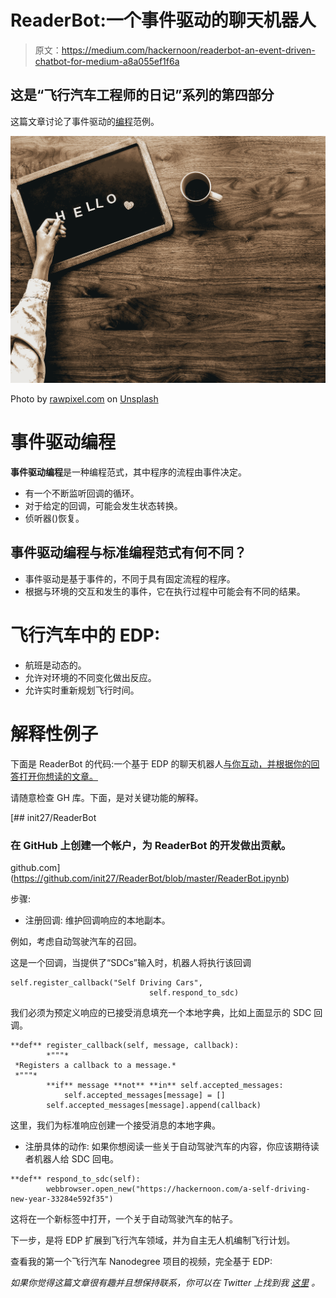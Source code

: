 # ReaderBot:一个事件驱动的聊天机器人

> 原文：<https://medium.com/hackernoon/readerbot-an-event-driven-chatbot-for-medium-a8a055ef1f6a>

## 这是“飞行汽车工程师的日记”系列的第四部分

这篇文章讨论了事件驱动的[编程](https://hackernoon.com/tagged/programming)范例。

![](img/1e7b21d39c2d66b4eaaadb82219a5880.png)

Photo by [rawpixel.com](https://unsplash.com/@rawpixel?utm_source=medium&utm_medium=referral) on [Unsplash](https://unsplash.com?utm_source=medium&utm_medium=referral)

# 事件驱动编程

**事件驱动编程**是一种编程范式，其中程序的流程由事件决定。

*   有一个不断监听回调的循环。
*   对于给定的回调，可能会发生状态转换。
*   侦听器()恢复。

## 事件驱动编程与标准编程范式有何不同？

*   事件驱动是基于事件的，不同于具有固定流程的程序。
*   根据与环境的交互和发生的事件，它在执行过程中可能会有不同的结果。

# 飞行汽车中的 EDP:

*   航班是动态的。
*   允许对环境的不同变化做出反应。
*   允许实时重新规划飞行时间。

# 解释性例子

下面是 ReaderBot 的代码:一个基于 EDP 的聊天机器人[与你互动，并根据你的回答打开你想读的文章。](https://hackernoon.com/tagged/chatbot)

请随意检查 GH 库。下面，是对关键功能的解释。

[](https://github.com/init27/ReaderBot/blob/master/ReaderBot.ipynb) [## init27/ReaderBot

### 在 GitHub 上创建一个帐户，为 ReaderBot 的开发做出贡献。

github.com](https://github.com/init27/ReaderBot/blob/master/ReaderBot.ipynb) 

步骤:

*   注册回调:
    维护回调响应的本地副本。

例如，考虑自动驾驶汽车的召回。

这是一个回调，当提供了“SDCs”输入时，机器人将执行该回调

```
self.register_callback("Self Driving Cars", 
                               self.respond_to_sdc)
```

我们必须为预定义响应的已接受消息填充一个本地字典，比如上面显示的 SDC 回调。

```
**def** register_callback(self, message, callback):
        *"""*
 *Registers a callback to a message.*
 *"""*
        **if** message **not** **in** self.accepted_messages:
            self.accepted_messages[message] = []
        self.accepted_messages[message].append(callback)
```

这里，我们为标准响应创建一个接受消息的本地字典。

*   注册具体的动作:
    如果你想阅读一些关于自动驾驶汽车的内容，你应该期待读者机器人给 SDC 回电。

```
**def** respond_to_sdc(self):
        webbrowser.open_new("https://hackernoon.com/a-self-driving-new-year-33284e592f35")
```

这将在一个新标签中打开，一个关于自动驾驶汽车的帖子。

下一步，是将 EDP 扩展到飞行汽车领域，并为自主无人机编制飞行计划。

查看我的第一个飞行汽车 Nanodegree 项目的视频，完全基于 EDP:

*如果你觉得这篇文章很有趣并且想保持联系，你可以在 Twitter 上找到我* [*这里*](http://twitter.com/bhutanisanyam1) *。*